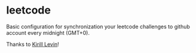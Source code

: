 # leetcode

Basic configuration for synchronization your leetcode challenges to github account every midnight (GMT+0).

Thanks to [Kirill Levin](https://www.linkedin.com/posts/levin-kirill_junior-github-leetcode-activity-7073340778780987392-g0Nc?utm_source=share&utm_medium=member_desktop)!
